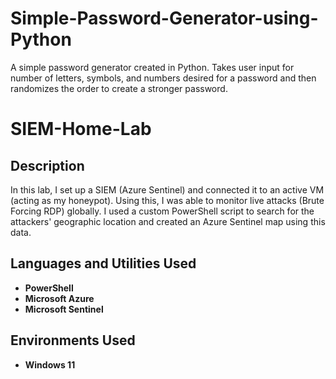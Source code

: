 # Simple-Password-Generator-using-Python
A simple password generator created in Python. Takes user input for number of letters, symbols, and numbers desired for a password and then randomizes the order to create a stronger password.
<h1>SIEM-Home-Lab</h1>
<h2>Description</h2>
In this lab, I set up a SIEM (Azure Sentinel) and connected it to an active VM (acting as my honeypot). Using this, I was able to monitor live attacks (Brute Forcing RDP) globally. I used a custom PowerShell script to search for the attackers' geographic location and created an Azure Sentinel map using this data.
<br />


<h2>Languages and Utilities Used</h2>

- <b>PowerShell</b> 
- <b>Microsoft Azure</b>
- <b>Microsoft Sentinel</b>

<h2>Environments Used </h2>

- <b>Windows 11</b> 
